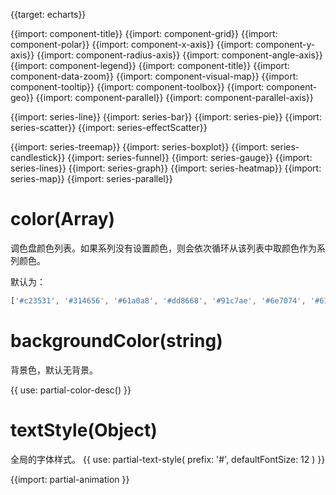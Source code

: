 {{target: echarts}}

{{import: component-title}}
{{import: component-grid}}
{{import: component-polar}}
{{import: component-x-axis}}
{{import: component-y-axis}}
{{import: component-radius-axis}}
{{import: component-angle-axis}}
{{import: component-legend}}
{{import: component-title}}
{{import: component-data-zoom}}
{{import: component-visual-map}}
{{import: component-tooltip}}
{{import: component-toolbox}}
{{import: component-geo}}
{{import: component-parallel}}
{{import: component-parallel-axis}}


{{import: series-line}}
{{import: series-bar}}
{{import: series-pie}}
{{import: series-scatter}}
{{import: series-effectScatter}}

{{import: series-treemap}}
{{import: series-boxplot}}
{{import: series-candlestick}}
{{import: series-funnel}}
{{import: series-gauge}}
{{import: series-lines}}
{{import: series-graph}}
{{import: series-heatmap}}
{{import: series-map}}
{{import: series-parallel}}

# color(Array)

调色盘颜色列表。如果系列没有设置颜色，则会依次循环从该列表中取颜色作为系列颜色。

默认为：
```js
['#c23531', '#314656', '#61a0a8', '#dd8668', '#91c7ae', '#6e7074', '#61a0a8', '#bda29a', '#44525d', '#c4ccd3']
```

# backgroundColor(string)
背景色，默认无背景。

{{ use: partial-color-desc() }}


# textStyle(Object)
全局的字体样式。
{{ use: partial-text-style(
    prefix: '#',
    defaultFontSize: 12
) }}

{{import: partial-animation }}

